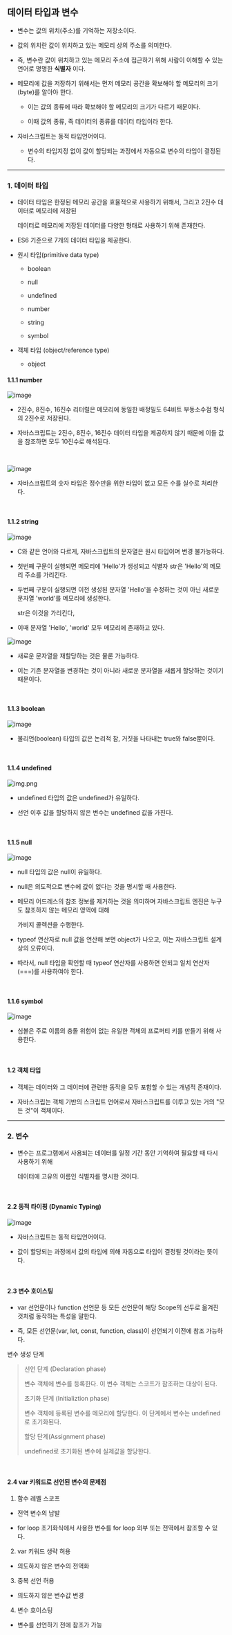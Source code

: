 ## 데이터 타입과 변수

- 변수는 값의 위치(주소)를 기억하는 저장소이다.

- 값의 위치란 값이 위치하고 있는 메모리 상의 주소를 의미한다.

- 즉, 변수란 값이 위치하고 있는 메모리 주소에 접근하기 위해 사람이 이해할 수 있는 언어로 명명한 __식별자__ 이다.

- 메모리에 값을 저장하기 위해서는 먼저 메모리 공간을 확보해야 할 메모리의 크기(byte)를 알아야 한다.

    - 이는 값의 종류에 따라 확보해야 할 메모리의 크기가 다르기 때문이다.
    
    - 이때 값의 종류, 즉 데이터의 종류를 데이터 타입이라 한다.
    
- 자바스크립트는 동적 타입언어이다.

    - 변수의 타입지정 없이 값이 할당되는 과정에서 자동으로 변수의 타입이 결정된다.
  
<hr >

### 1. 데이터 타입

- 데이터 타입은 한정된 메모리 공간을 효율적으로 사용하기 위해서, 그리고 2진수 데이터로 메모리에 저장된

  데이터로 메모리에 저장된 데이터를 다양한 형태로 사용하기 위해 존재한다.

- ES6 기준으로 7개의 데이터 타입을 제공한다.

- 원시 타입(primitive data type)

  - boolean
  
  - null
  
  - undefined
  
  - number
  
  - string
  
  - symbol
  
- 객체 타입 (object/reference type)

  - object
  
#### 1.1.1 number

![image](https://user-images.githubusercontent.com/68735491/125546338-ed1955d0-5d48-4529-bb3a-4e4b4f9e4f7e.png)

- 2진수, 8진수, 16진수 리터럴은 메모리에 동일한 배정밀도 64비트 부동소수점 형식의 2진수로 저장된다.

- 자바스크립트는 2진수, 8진수, 16진수 데이터 타입을 제공하지 않기 때문에 이들 값을 참조하면 모두 10진수로 해석된다.

<br >

![image](https://user-images.githubusercontent.com/68735491/125546735-6e2aac5d-feba-48a3-9b49-e7e6de44416b.png)

- 자바스크립트의 숫자 타입은 정수만을 위한 타입이 없고 모든 수를 실수로 처리한다.

<br >

#### 1.1.2 string

![image](https://user-images.githubusercontent.com/68735491/125547094-5a24137b-5f04-4feb-afa0-1e28a93eb523.png)

- C와 같은 언어와 다르게, 자바스크립트의 문자열은 원시 타입이며 변경 불가능하다.

- 첫번째 구문이 실행되면 메모리에 'Hello'가 생성되고 식별자 str은 'Hello'의 메모리 주소를 가리킨다.

- 두번째 구문이 실행되면 이전 생성된 문자열 'Hello'을 수정하는 것이 아닌 새로운 문자열 'world'를 메모리에 생성한다.

  str은 이것을 가리킨다,

- 이때 문자열 'Hello', 'world' 모두 메모리에 존재하고 있다.

![image](https://user-images.githubusercontent.com/68735491/125547605-cbd983fa-e05f-4d9f-b33c-e55849dbbc68.png)

- 새로운 문자열을 재할당하는 것은 물론 가능하다.

- 이는 기존 문자열을 변경하는 것이 아니라 새로운 문자열을 새롭게 할당하는 것이기 때문이다.

<br >

#### 1.1.3 boolean

![image](https://user-images.githubusercontent.com/68735491/125547894-6505196a-cff9-4d49-9e4a-96e1b23e06e2.png)

- 불리언(boolean) 타입의 값은 논리적 참, 거짓을 나타내는 true와 false뿐이다.

<br >

#### 1.1.4 undefined

![img.png](img.png)

- undefined 타입의 값은 undefined가 유일하다.

- 선언 이후 값을 할당하지 않은 변수는 undefined 값을 가진다.

<br >

#### 1.1.5 null

![image](https://user-images.githubusercontent.com/68735491/125644019-c6f180ec-57a8-4665-82a6-6a776de1bc69.png)

- null 타입의 값은 null이 유일하다.

- null은 의도적으로 변수에 값이 없다는 것을 명시할 때 사용한다.

- 메모리 어드레스의 참조 정보를 제거하는 것을 의미하며 자바스크립트 엔진은 누구도 참조하지 않는 메모리 영역에 대해

  가비지 콜렉션을 수행한다.

- typeof 연산자로 null 값을 연산해 보면 object가 나오고, 이는 자바스크립트 설계상의 오류이다.

- 따라서, null 타입을 확인할 때 typeof 연산자를 사용하면 안되고 일치 연산자 (===)를 사용하여야 한다.

<br >

#### 1.1.6 symbol

![image](https://user-images.githubusercontent.com/68735491/125644839-3e086250-1868-4833-83f8-165d3ef1375d.png)

- 심볼은 주로 이름의 충돌 위험이 없는 유일한 객체의 프로퍼티 키를 만들기 위해 사용한다.

<br >

#### 1.2 객체 타입

- 객체는 데이터와 그 데이터에 관련한 동작을 모두 포함할 수 있는 개념적 존재이다.

- 자바스크립는 객체 기반의 스크립트 언어로서 자바스크립트를 이루고 있는 거의 "모든 것"이 객체이다.

<hr >

### 2. 변수

- 변수는 프로그램에서 사용되는 데이터를 일정 기간 동안 기억하여 필요할 때 다시 사용하기 위해

  데이터에 고유의 이름인 식별자를 명시한 것이다.

<br >

#### 2.2 동적 타이핑 (Dynamic Typing)

![image](https://user-images.githubusercontent.com/68735491/125712546-71f3a9fc-2fdd-4cd5-b0b5-c5e25d9bddb4.png)

- 자바스크립트는 동적 타입언어이다.

- 값이 할당되는 과정에서 값의 타입에 의해 자동으로 타입이 결정될 것이라는 뜻이다.

<br >

#### 2.3 변수 호이스팅

- var 선언문이나 function 선언문 등 모든 선언문이 해당 Scope의 선두로 옮겨진 것처럼 동작하는 특성을 말한다.

- 즉, 모든 선언문(var, let, const, function, class)이 선언되기 이전에 참조 가능하다.

변수 생성 단계

> 선언 단계 (Declaration phase)
> 
> 변수 객체에 변수를 등록한다. 이 변수 객체는 스코프가 참조하는 대상이 된다.
>
> 초기화 단계 (Initializtion phase)
> 
> 변수 객체에 등록된 변수를 메모리에 할당한다. 이 단계에서 변수는 undefined로 초기화된다.
> 
> 할당 단계(Assignment phase)
> 
> undefined로 초기화된 변수에 실제값을 할당한다.

<br >

#### 2.4 var 키워드로 선언된 변수의 문제점

1. 함수 레벨 스코프

  - 전역 변수의 남발

  - for loop 초기화식에서 사용한 변수를 for loop 외부 또는 전역에서 참조할 수 있다.

2. var 키워드 생략 허용

  - 의도하지 않은 변수의 전역화

3. 중복 선언 허용

  - 의도하지 않은 변수값 변경

4. 변수 호이스팅

  - 변수를 선언하기 전에 참조가 가능